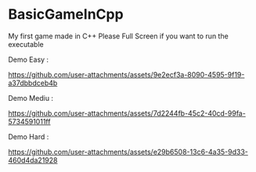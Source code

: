 # BasicGameInCpp
My first game made in C++
Please Full Screen if you want to run the executable

Demo Easy : 

https://github.com/user-attachments/assets/9e2ecf3a-8090-4595-9f19-a37dbbdceb4b

Demo Mediu :

https://github.com/user-attachments/assets/7d2244fb-45c2-40cd-99fa-5734591011ff

Demo Hard :

https://github.com/user-attachments/assets/e29b6508-13c6-4a35-9d33-460d4da21928

